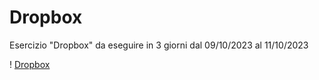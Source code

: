 # Dropbox

Esercizio "Dropbox" da eseguire in 3 giorni dal 09/10/2023 al 11/10/2023

! [Dropbox][def]

[def]: img/screenshot.png
